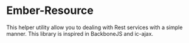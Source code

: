 # Ember-Resource

This helper utility allow you to dealing with Rest services with a simple manner. This library is inspired in BackboneJS and ic-ajax.
